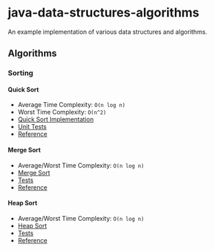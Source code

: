 # java-data-structures-algorithms

An example implementation of various data structures and algorithms.

## Algorithms

### Sorting

#### Quick Sort

- Average Time Complexity: `O(n log n)`
- Worst Time Complexity: `O(n^2)`
- [Quick Sort Implementation](app/src/main/java/com/rockmanjoe/algorithms/sorting/QuickSort.java)
- [Unit Tests](app/src/test/java/com/rockmanjoe/algorithms/sorting/QuickSortTests.java)
- [Reference](https://www.wikipedia.org/wiki/Quicksort)

#### Merge Sort

- Average/Worst Time Complexity: `O(n log n)`
- [Merge Sort](app/src/main/java/com/rockmanjoe/algorithms/sorting/MergeSort.java)
- [Tests](app/src/test/java/com/rockmanjoe/algorithms/sorting/MergeSortTests.java)
- [Reference](https://www.wikipedia.org/wiki/Merge_sort)

#### Heap Sort

- Average/Worst Time Complexity: `O(n log n)`
- [Heap Sort](app/src/main/java/com/rockmanjoe/algorithms/sorting/HeapSort.java)
- [Tests](app/src/test/java/com/rockmanjoe/algorithms/sorting/HeapSortTests.java)
- [Reference](https://www.programiz.com/dsa/heap-sort)
